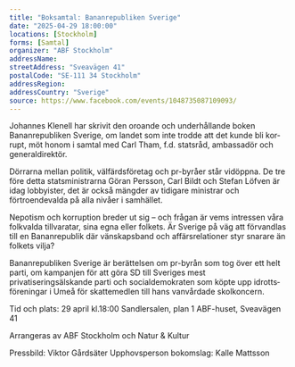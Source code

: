 ```yaml
---
title: "Boksamtal: Bananrepubliken Sverige"
date: "2025-04-29 18:00:00"
locations: [Stockholm]
forms: [Samtal]
organizer: "ABF Stockholm"
addressName: 
streetAddress: "Sveavägen 41"
postalCode: "SE-111 34 Stockholm"
addressRegion:
addressCountry: "Sverige"
source: https://www.facebook.com/events/1048735087109093/
---
```

Johannes Klenell har skrivit den oroande och underhållande boken Bananrepubliken Sverige, om landet som inte trodde att det kunde bli kor­rupt, möt honom i samtal med Carl Tham, f.d. statsråd, ambassadör och generaldirektör.

Dörrarna mellan politik, välfärdsföretag och pr-byråer står vidöppna. De tre före detta statsministrarna Göran Persson, Carl Bildt och Stefan Löfven är idag lobbyister, det är också mängder av tidigare ministrar och förtroendevalda på alla nivåer i samhället.

Nepotism och korruption breder ut sig – och frågan är vems intressen våra folkvalda tillvaratar, sina egna eller folkets. Är Sverige på väg att förvandlas till en Bananrepublik där vänskapsband och affärsrelationer styr snarare än folkets vilja?

Bananrepubliken Sverige är berättelsen om pr-byrån som tog över ett helt parti, om kampanjen för att göra SD till Sveriges mest privatiseringsälskande parti och socialdemokraten som köpte upp idrotts­föreningar i Umeå för skattemedlen till hans vanvårdade skolkoncern.

Tid och plats:
29 april kl.18:00
Sandlersalen, plan 1
ABF-huset, Sveavägen 41

Arrangeras av ABF Stockholm och Natur & Kultur

Pressbild: Viktor Gårdsäter
Upphovsperson bokomslag: Kalle Mattsson
